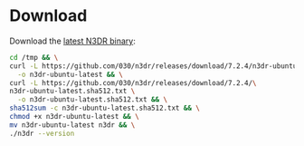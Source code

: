 # Download

Download the [latest N3DR binary](https://github.com/030/n3dr/releases/tag/7.2.4):

```bash
cd /tmp && \
curl -L https://github.com/030/n3dr/releases/download/7.2.4/n3dr-ubuntu-latest \
  -o n3dr-ubuntu-latest && \
curl -L https://github.com/030/n3dr/releases/download/7.2.4/\
n3dr-ubuntu-latest.sha512.txt \
  -o n3dr-ubuntu-latest.sha512.txt && \
sha512sum -c n3dr-ubuntu-latest.sha512.txt && \
chmod +x n3dr-ubuntu-latest && \
mv n3dr-ubuntu-latest n3dr && \
./n3dr --version
```

